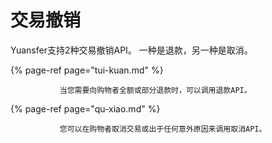 # 交易撤销

Yuansfer支持2种交易撤销API。 一种是退款，另一种是取消。

{% page-ref page="tui-kuan.md" %}

               当您需要向购物者全额或部分退款时，可以调用退款API。

{% page-ref page="qu-xiao.md" %}

               您可以在购物者取消交易或出于任何意外原因来调用取消API。

